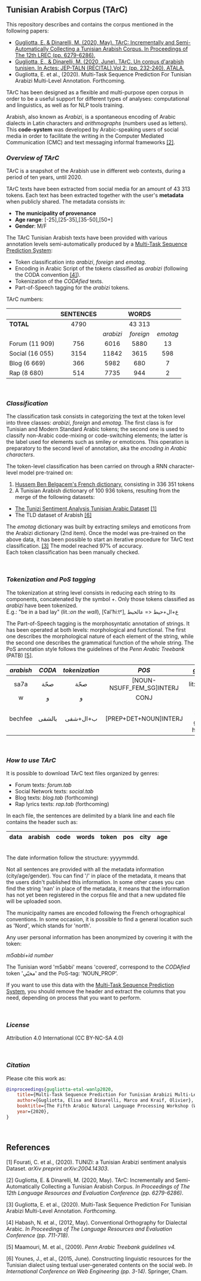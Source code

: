 ## Tunisian Arabish Corpus (TArC)

This repository describes and contains the corpus mentioned in the following papers: 

* [Gugliotta, E. & Dinarelli, M. (2020, May). TArC: Incrementally and Semi-Automatically Collecting a Tunisian Arabish Corpus. In Proceedings of The 12th LREC (pp. 6279-6286).](https://www.aclweb.org/anthology/2020.lrec-1.770/)
* [Gugliotta, E., & Dinarelli, M. (2020, June). TArC. Un corpus d'arabish tunisien. In Actes: JEP-TALN (RÉCITAL).Vol 2: (pp. 232-240). ATALA.](https://hal.archives-ouvertes.fr/hal-02784772/)
* Gugliotta, E. et al., (2020). Multi-Task Sequence Prediction For Tunisian Arabizi Multi-Level Annotation. Forthcoming.

TArC has been designed as a flexible and multi-purpose open corpus in order to be a useful support for different types of analyses: computational and linguistics, as well as for NLP tools training. 

Arabish, also known as *Arabizi*, is a spontaneous encoding of Arabic dialects in Latin characters and *arithmographs* (numbers used as letters). This **code-system** was developed by Arabic-speaking users of social media in order to facilitate the writing in the Computer Mediated Communication (CMC) and text messaging informal frameworks [[2]](#2).

<!-- - TArC is thus the result of a multidisciplinary work with a hybrid approach based on : 
* dialectological research questions 
* corpus linguistic criteria 
  * Text mode: informal writing 
  * Text *genre*: social media (forums, blogs, social network, rap lyric) 
  * Domain: CMC
  * Language: Tunisian encoded in Arabish
  * Location & Publication date: extracted together with the texts metadata
* deep learning techniques  -->

### *Overview of TArC*

TArC is a snapshot of the Arabish use in different web contexts, during a period of ten years, until 2020. 

TArC texts have been  extracted from social media for an amount of 43 313 tokens. Each text has been extracted together with the user's **metadata** when publicly shared. 
The metadata consists in: 
* **The municipality of provenance**
* **Age range**: [-25],[25-35],[35-50],[50+]
* **Gender**: M/F 

The TArC Tunisian Arabish texts have been provided with various annotation levels semi-automatically produced by a [Multi-Task Sequence Prediction System](https://gricad-gitlab.univ-grenoble-alpes.fr/dinarelm/tarc-multi-task-system): 

* Token classification into *arabizi*, *foreign* and *emotag*. 
* Encoding in Arabic Script of the tokens classified as *arabizi* (following the CODA convention [[4]](#4)).
* Tokenization of the *CODAfied* texts.
* Part-of-Speech tagging for the *arabizi* tokens.

TArC numbers:

|               |**SENTENCES**|         |**WORDS**|         |
|:--------------|:-----------:|:-------:|:-------:|:-------:|
|**TOTAL**      |   4790      |         |  43 313 |         |
|               |             |*arabizi*|*foreign*|*emotag* |
|Forum (11 909) | 756         |6016     |5880     |13       |
|Social (16 055)| 3154        |11842    |3615     |598      |
|Blog (6 669)   | 366         |5982     |680      |7        |
|Rap (8 680)    | 514         |7735     |944      |2        |

<br />

### *Classification* 
<!-- classificationRepositiryWhenThereWillBeOne -->
The classification task consists in categorizing the text at the token level into three classes: *arabizi*, *foreign* and *emotag*. The first class is for Tunisian and Modern Standard Arabic tokens; the second one is used to classify non-Arabic code-mixing or code-switching elements; the latter is the label used for elements such as smiley or emoticons. This operation is preparatory to the second level of annotation, aka the *encoding in Arabic characters*.

The token-level classification has been carried on through a RNN character-level model pre-trained on: 
1.    [Hussem Ben Belgacem's French dictionary](https://github.com/hbenbel/French-Dictionary), consisting in 336 351 tokens
2.    A Tunisian Arabish dictionary of 100 936 tokens, resulting from the merge of the following datasets: 
* [The Tunizi Sentiment Analysis Tunisian Arabic Dataset](https://github.com/chaymafourati/TUNIZI-Sentiment-Analysis-Tunisian-Arabizi-Dataset) [[1]](#1)  
* The TLD dataset of Arabish [[6]](#6)

The *emotag* dictionary was built by extracting smileys and emoticons from the Arabizi dictionary (2nd item).
Once the model was pre-trained on the above data, it has been possible to start an iterative procedure for TArC text classification. [[3]](#3) The model reached 97% of accuracy.   
Each token classification has been manually checked. 


<br />

### *Tokenization and PoS tagging*
The tokenization at string level consists in reducing each string to its components, concatenated by the symbol +. Only those tokens classified as *arabizi* have been tokenized.
<br />
E.g.: "be in a bad lay" (lit.:*on the wall*), [ʕal'ħiːtˤ], ع+ال+حيط <= عالحيط

The Part-of-Speech tagging is the morphosyntatic annotation of strings. It has been operated at both levels: morphological and functional. The first one describes the morphological nature of each element of the string, while the second one describes the grammatical function of the whole string. 
The PoS annotation style follows the guidelines of the *Penn Arabic Treebank* (PATB) [[5]](#5). 

| *arabish* | *CODA* | *tokenization* | *POS*                    |*gloss*|
|:---------:|:------:|:--------------:|:------------------------:|:----:|
| sa7a	    |	صحّة      |  صحّة       |[NOUN-NSUFF_FEM_SG]INTERJ | lit:health |
| w	        |	و    |    و           |CONJ                      | and    |
| bechfee	|بالشفى |ب+ال+شفى         |[PREP+DET+NOUN]INTERJ     |  lit:to your good health |

<br />

### *How to use TArC*

It is possible to download TArC text files organized by genres: 

* Forum texts: *forum.tab*
* Social Network texts: *social.tab*
* Blog texts: *blog.tab* (forthcoming)
* Rap lyrics texts: *rap.tab* (forthcoming)


In each file, the sentences are delimited by a blank line and each file contains the header such as: 


|data|arabish|code|words|token|pos|city|age|
|:--:|:-----:|:--:|:---:|:---:|:-:|:--:|:-:|

\
The date information follow the structure: yyyymmdd. 

Not all sentences are provided with all the metadata information (city/age/gender). You can find '/' in place of the metadata, it means that the users didn't published this information. In some other cases you can find the string 'nan' in place of the metadata, it means that the information has not yet been registered in the corpus file and that a new updated file will be uploaded soon. 

The municipality names are encoded following the French orhographical conventions. In some occasion, it is possible to find a general location such as 'Nord', which stands for 'north'. 

Any user personal information has been anonymized by covering it with the token: 

*m5abbi+id number*

The Tunisian word 'm5abbi' means 'covered', correspond to the *CODAfied* token 'مخبّي' and the PoS-tag: 'NOUN_PROP'.  

If you want to use this data with the [Multi-Task Sequence Prediction System](https://gricad-gitlab.univ-grenoble-alpes.fr/dinarelm/tarc-multi-task-system), you should remove the header and extract the columns that you need, depending on process that you want to perform. 

<br />

### *License*

Attribution 4.0 International (CC BY-NC-SA 4.0) 

<br />

### *Citation* 

Please cite this work as: 

````bibtex
@inproceedings{gugliotta-etal-wanlp2020, 
    title={Multi-Task Sequence Prediction For Tunisian Arabizi Multi-Level Annotation}, 
    author={Gugliotta, Elisa and Dinarelli, Marco and Kraif, Olivier}, 
    booktitle={The Fifth Arabic Natural Language Processing Workshop (WANLP)}, 
    year={2020},
}

````


<br />

## References 

<a id="1">[1]<a/>
Fourati, C. et al., (2020). TUNIZI: a Tunisian Arabizi sentiment analysis Dataset. *arXiv preprint arXiv:2004.14303*.

<a id="2">[2]<a/>
Gugliotta, E. & Dinarelli, M. (2020, May). TArC: Incrementally and Semi-Automatically Collecting a Tunisian Arabish Corpus. *In Proceedings of The 12th Language Resources and Evaluation Conference (pp. 6279-6286)*.

<a id="3">[3]<a/>
Gugliotta, E. et al., (2020). Multi-Task Sequence Prediction For Tunisian Arabizi Multi-Level Annotation. *Forthcoming*. 

<a id="4">[4]<a/>
Habash, N. et al., (2012, May). Conventional Orthography for Dialectal Arabic. *In Proceedings of The Language Resources and Evaluation Conference (pp. 711-718)*.

<a id="5">[5]<a/>
Maamouri, M. et al., (2009). *Penn Arabic Treebank guidelines v4.*

<a id="6">[6]<a/>
Younes, J., et al., (2015, June). Constructing linguistic resources for the Tunisian dialect using textual user-generated contents on the social web. *In International Conference on Web Engineering (pp. 3-14)*. Springer, Cham.